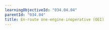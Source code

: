 ```yaml
---
learningObjectiveId: "034.04.04"
parentId: "034.04"
title: En-route one-engine-inoperative (OEI)
---
```

